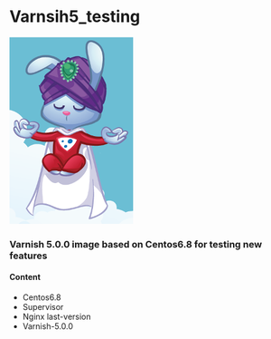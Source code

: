 # Varnsih5_testing
![alt varnish](img/bunny.png)

### Varnish 5.0.0 image based on Centos6.8 for testing new features

#### Content
* Centos6.8
* Supervisor
* Nginx last-version
* Varnish-5.0.0
